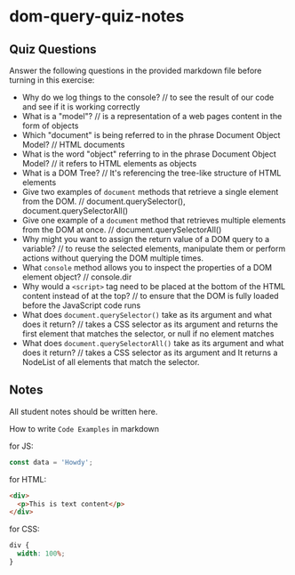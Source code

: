 # dom-query-quiz-notes

## Quiz Questions

Answer the following questions in the provided markdown file before turning in this exercise:

- Why do we log things to the console?
  // to see the result of our code and see if it is working correctly
- What is a "model"?
  // is a representation of a web pages content in the form of objects
- Which "document" is being referred to in the phrase Document Object Model?
  // HTML documents
- What is the word "object" referring to in the phrase Document Object Model?
  // it refers to HTML elements as objects
- What is a DOM Tree?
  // It's referencing the tree-like structure of HTML elements
- Give two examples of `document` methods that retrieve a single element from the DOM.
  // document.querySelector(), document.querySelectorAll()
- Give one example of a `document` method that retrieves multiple elements from the DOM at once.
  // document.querySelectorAll()
- Why might you want to assign the return value of a DOM query to a variable?
  // to reuse the selected elements, manipulate them or perform actions without querying the DOM multiple times.
- What `console` method allows you to inspect the properties of a DOM element object?
  // console.dir
- Why would a `<script>` tag need to be placed at the bottom of the HTML content instead of at the top?
  // to ensure that the DOM is fully loaded before the JavaScript code runs
- What does `document.querySelector()` take as its argument and what does it return?
  // takes a CSS selector as its argument and returns the first element that matches the selector, or null if no element matches
- What does `document.querySelectorAll()` take as its argument and what does it return?
  // takes a CSS selector as its argument and It returns a NodeList of all elements that match the selector.

## Notes

All student notes should be written here.

How to write `Code Examples` in markdown

for JS:

```javascript
const data = 'Howdy';
```

for HTML:

```html
<div>
  <p>This is text content</p>
</div>
```

for CSS:

```css
div {
  width: 100%;
}
```
